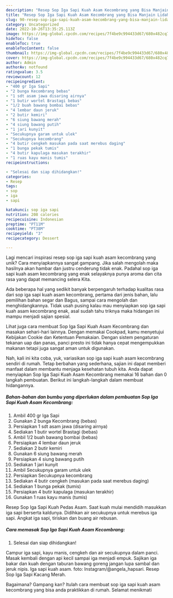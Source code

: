 ```yaml
---
description: "Resep Sop Iga Sapi Kuah Asam Kecombrang yang Bisa Manjain Lidah"
title: "Resep Sop Iga Sapi Kuah Asam Kecombrang yang Bisa Manjain Lidah"
slug: 90-resep-sop-iga-sapi-kuah-asam-kecombrang-yang-bisa-manjain-lidah
category: Uncategorized
date: 2022-10-26T13:35:25.113Z
image: https://img-global.cpcdn.com/recipes/7f4be9c994433d67/680x482cq70/sop-iga-sapi-kuah-asam-kecombrang-foto-resep-utama.jpg
hideToc: false
enableToc: true
enableTocContent: false
thumbnail: https://img-global.cpcdn.com/recipes/7f4be9c994433d67/680x482cq70/sop-iga-sapi-kuah-asam-kecombrang-foto-resep-utama.jpg
cover: https://img-global.cpcdn.com/recipes/7f4be9c994433d67/680x482cq70/sop-iga-sapi-kuah-asam-kecombrang-foto-resep-utama.jpg
author: Admin
authorAv: notfound
ratingvalue: 3.5
reviewcount: 12
recipeingredient:
- "400 gr Iga Sapi"
- "2 bunga Kecombrang bebas"
- "1 sdt asam jawa disaring airnya"
- "1 butir wortel Brastagi bebas"
- "1/2 buah bawang bombai bebas"
- "4 lembar daun jeruk"
- "2 butir kemiri"
- "6 siung bawang merah"
- "4 siung bawang putih"
- "1 jari kunyit"
- "Secukupnya garam untuk ulek"
- "Secukupnya kecombrang"
- "4 butir cengkeh masukan pada saat merebus daging"
- "1 bunga pekak tumis"
- "4 butir kapulaga masukan terakhir"
- "1 ruas kayu manis tumis"
recipeinstructions:

- "Selesai dan siap dihidangkan!"
categories:
- Resep
tags:
- sop
- iga
- sapi

katakunci: sop iga sapi 
nutrition: 208 calories
recipecuisine: Indonesian
preptime: "PT11M"
cooktime: "PT38M"
recipeyield: "3"
recipecategory: Dessert

---
```





Lagi mencari inspirasi resep sop iga sapi kuah asam kecombrang yang unik? Cara menyiapkannya sangat gampang. Jika salah mengolah maka hasilnya akan hambar dan justru cenderung tidak enak. Padahal sop iga sapi kuah asam kecombrang yang enak selayaknya punya aroma dan cita rasa yang dapat memancing selera Kita.





Ada beberapa hal yang sedikit banyak berpengaruh terhadap kualitas rasa dari sop iga sapi kuah asam kecombrang, pertama dari jenis bahan, lalu pemilihan bahan segar dan Bagus, sampai cara mengolah dan menghidangkannya. Tidak usah pusing kalau mau menyiapkan sop iga sapi kuah asam kecombrang enak,      asal sudah tahu triknya maka hidangan ini mampu menjadi sajian spesial.














Lihat juga cara membuat Sop Iga Sapi Kuah Asam Kecombrang dan masakan sehari-hari lainnya. Dengan memakai Cookpad, kamu menyetujui Kebijakan Cookie dan Ketentuan Pemakaian. Dengan sistem pengaturan tekanan uap dan panas, panci presto ini tidak hanya cepat mengempukkan makanan tetapi juga sangat aman untuk digunakan.






Nah, kali ini kita coba, yuk, variasikan sop iga sapi kuah asam kecombrang sendiri di rumah. Tetap berbahan yang sederhana, sajian ini dapat memberi manfaat dalam membantu menjaga kesehatan tubuh kita. Anda dapat menyiapkan Sop Iga Sapi Kuah Asam Kecombrang memakai 16 bahan dan 0 langkah pembuatan. Berikut ini langkah-langkah dalam membuat hidangannya.

<!--inarticleads1-->

##### Bahan-bahan dan bumbu yang diperlukan dalam pembuatan Sop Iga Sapi Kuah Asam Kecombrang:

1. Ambil 400 gr Iga Sapi
1. Gunakan 2 bunga Kecombrang (bebas)
1. Persiapkan 1 sdt asam jawa (disaring airnya)
1. Sediakan 1 butir wortel Brastagi (bebas)
1. Ambil 1/2 buah bawang bombai (bebas)
1. Persiapkan 4 lembar daun jeruk
1. Sediakan 2 butir kemiri
1. Gunakan 6 siung bawang merah
1. Persiapkan 4 siung bawang putih
1. Sediakan 1 jari kunyit
1. Ambil Secukupnya garam untuk ulek
1. Persiapkan Secukupnya kecombrang
1. Sediakan 4 butir cengkeh (masukan pada saat merebus daging)
1. Sediakan 1 bunga pekak (tumis)
1. Persiapkan 4 butir kapulaga (masukan terakhir)
1. Gunakan 1 ruas kayu manis (tumis)


Resep Sop Iga Sapi Kuah Pedas Asam. Saat kuah mulai mendidih masukkan iga sapi berserta kaldunya. Didihkan air secukupnya untuk merebus iga sapi. Angkat iga sapi, tiriskan dan buang air rebusan. 

<!--inarticleads2-->

##### Cara memasak Sop Iga Sapi Kuah Asam Kecombrang:


1. Selesai dan siap dihidangkan!

Campur iga sapi, kayu manis, cengkeh dan air secukupnya dalam panci. Masak kembali dengan api kecil sampai iga menjadi empuk. Sajikan iga bakar dan kuah dengan taburan bawang goreng jangan lupa sambal dan jeruk nipis. Iga sapi kuah asam. foto: Instagram/@angela_hapsari. Resep Sop Iga Sapi Kacang Merah. 

Bagaimana? Gampang kan? Itulah cara membuat sop iga sapi kuah asam kecombrang yang bisa anda praktikkan di rumah. Selamat menikmati
